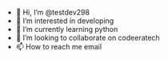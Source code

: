 - 👋 Hi, I’m @testdev298
- 👀 I’m interested in developing
- 🌱 I’m currently learning python
- 💞️ I’m looking to collaborate on codeeratech
- 📫 How to reach me email


<!---
testdev298/testdev298 is a ✨ special ✨ repository because its `README.md` (this file) appears on your GitHub profile.
You can click the Preview link to take a look at your changes.
--->
